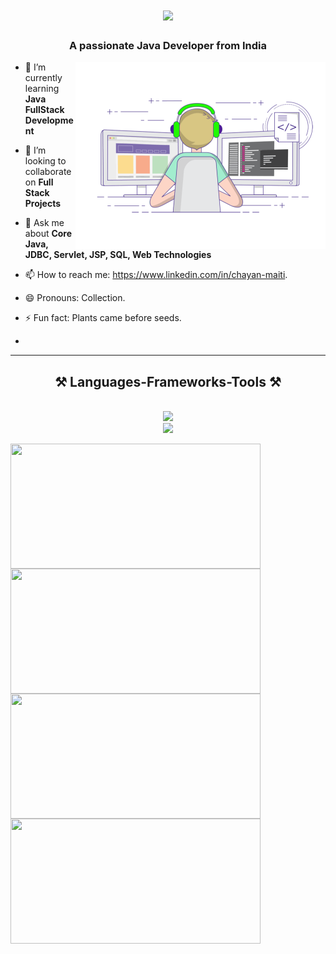 
<h1 align="center">
    <img src="https://readme-typing-svg.herokuapp.com/?font=Righteous&size=35&center=true&vCenter=true&width=500&height=70&duration=4000&lines=Hi+There!+👋;+I'm+Chayan+Maiti!;" />
</h1>
<h3 align="center">A passionate Java Developer from India</h3>

<img align="right" alt="Coding" width="400" src="https://raw.githubusercontent.com/devSouvik/devSouvik/master/gif3.gif">
<!--
**chayan7362/chayan7362** is a ✨ _special_ ✨ repository because its `README.md` (this file) appears on your GitHub profile. -->

<!-- Here are some ideas to get you started: -->

<!-- - 🔭 I’m currently working on ... -->

- 🌱 I’m currently learning **Java FullStack Development**
- 👯 I’m looking to collaborate on **Full Stack Projects**
- 💬 Ask me about **Core Java, JDBC, Servlet, JSP, SQL, Web Technologies**
- 📫 How to reach me: https://www.linkedin.com/in/chayan-maiti.
- 😄 Pronouns: Collection.
- ⚡ Fun fact: Plants came before seeds.

- 
- ---
<h2 align="center">⚒️ Languages-Frameworks-Tools ⚒️</h2>
<br/>
<div align="center">
    <img src="https://skillicons.dev/icons?i=java,mysql,bootstrap,html,css,vscode,github,tailwind,git," /><br>
    <img src="https://skillicons.dev/icons?i=eclipse,spring,mongodb" /><br>
</div>
<p>
    <img align="left" src="https://github-readme-streak-stats.herokuapp.com?user=chayan7362&theme=default&hide_border=false" height="200" width="400"/>
    <img align="left" src="https://leetcard.jacoblin.cool/chayan_maiti?theme=light&font=Karma&ext=contest" height="200" width="400"/>
</p>

<p float="left">
    <img align="left" src="https://github-readme-stats.vercel.app/api/?username=chayan7362&theme=default&show_icons=true&count_private=true&hide_border=true" height="200" width="400"/>
    <img align="left" src="https://github-readme-stats.vercel.app/api/top-langs?username=chayan7362&show_icons=true&locale=en&layout=compact&langs_count=10" height="200" width="400" />
    
</p>
